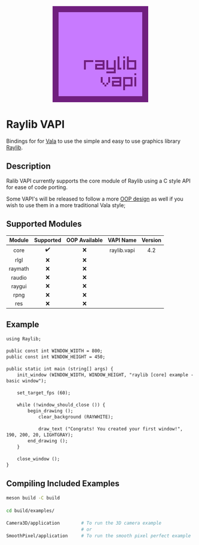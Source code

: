 <div align="center"><img src="data/raylib-vapi.png"></div>

# Raylib VAPI

Bindings for for [Vala](https://vala.dev/) to use the simple and easy to use graphics library [Raylib](https://github.com/raysan5/raylib).

## Description
Ralib VAPI currently supports the core module of Raylib using a C style API for ease of code porting.

Some VAPI's will be released to follow a more [OOP design](https://en.wikipedia.org/wiki/Object-oriented_programming) as well if you wish to use them in a more traditional Vala style;

## Supported Modules

| Module  | Supported          | OOP Available      | VAPI Name   | Version |
|:-------:|:------------------:|:------------------:|:-----------:|:-------:|
| core    | :heavy_check_mark: | :x:                | raylib.vapi | 4.2     |
| rlgl    | :x:                | :x:                |             |         |
| raymath | :x:                | :x:                |             |         |
| raudio  | :x:                | :x:                |             |         |
| raygui  | :x:                | :x:                |             |         |
| rpng    | :x:                | :x:                |             |         |
| res     | :x:                | :x:                |             |         |

## Example
```vala
using Raylib;

public const int WINDOW_WIDTH = 800;
public const int WINDOW_HEIGHT = 450;

public static int main (string[] args) {
    init_window (WINDOW_WIDTH, WINDOW_HEIGHT, "raylib [core] example - basic window");

    set_target_fps (60);

    while (!window_should_close ()) {
        begin_drawing ();
            clear_background (RAYWHITE);

            draw_text ("Congrats! You created your first window!", 190, 200, 20, LIGHTGRAY);
        end_drawing ();
    }

    close_window ();
}
```

## Compiling Included Examples
```bash
meson build -C build

cd build/examples/

Camera3D/application        # To run the 3D camera example
                            # or
SmoothPixel/application     # To run the smooth pixel perfect example
```
